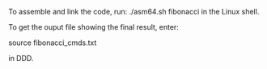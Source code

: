 To assemble and link the code, run:
./asm64.sh fibonacci 
in the Linux shell.

To get the ouput file showing the final result, enter:

source fibonacci_cmds.txt

in DDD.

